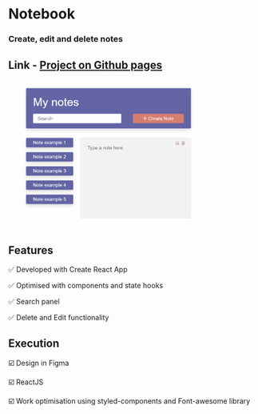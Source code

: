# Notebook  
### Create, edit and delete notes

## Link - [Project on Github pages](https://tatianamoseeva.github.io/notebook-react/)

<img src="https://github.com/TatianaMoseeva/notebook-react/blob/main/notes.gif" width="400" />


## Features 
:white_check_mark: Developed with Create React App

:white_check_mark: Optimised with components and state hooks

:white_check_mark: Search panel

:white_check_mark: Delete and Edit functionality

## Execution

:ballot_box_with_check: Design in Figma

:ballot_box_with_check: ReactJS

:ballot_box_with_check: Work optimisation using styled-components and Font-awesome library

